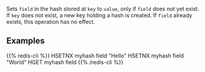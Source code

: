 Sets `field` in the hash stored at `key` to `value`, only if `field` does not
yet exist.
If `key` does not exist, a new key holding a hash is created.
If `field` already exists, this operation has no effect.

## Examples

{{% redis-cli %}}
HSETNX myhash field "Hello"
HSETNX myhash field "World"
HGET myhash field
{{% /redis-cli %}}

